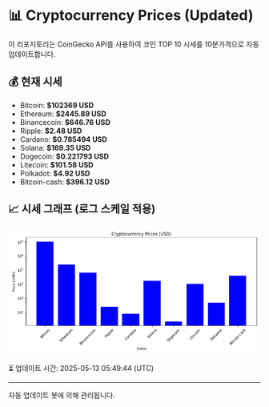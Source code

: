 
# 📊 Cryptocurrency Prices (Updated)

이 리포지토리는 CoinGecko API를 사용하여 코인 TOP 10 시세를 10분가격으로 자동 업데이트합니다.

## 💰 현재 시세
- Bitcoin: **$102369 USD**
- Ethereum: **$2445.89 USD**
- Binancecoin: **$646.76 USD**
- Ripple: **$2.48 USD**
- Cardano: **$0.785494 USD**
- Solana: **$169.35 USD**
- Dogecoin: **$0.221793 USD**
- Litecoin: **$101.58 USD**
- Polkadot: **$4.92 USD**
- Bitcoin-cash: **$396.12 USD**

## 📈 시세 그래프 (로그 스케일 적용)
![Crypto Prices](crypto_prices.png)

⏳ 업데이트 시간: 2025-05-13 05:49:44 (UTC)

---
자동 업데이트 봇에 의해 관리됩니다.
